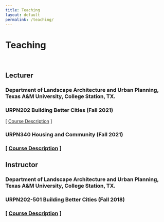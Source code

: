 ```yaml
---
title: Teaching
layout: default
permalink: /teaching/
---
```


# Teaching 
<br />

## Lecturer
### Department of Landscape Architecture and Urban Planning, Texas A&M University, College Station, TX. 

<h3> URPN202 Building Better Cities (Fall 2021)</h3> 
[ <a href="javascript:void(0);" onclick="showdropinfo('URPN202_Fall2021')">Course Description</a> ]

<div id='URPN202_Fall2021' class="abstractcollapsed" style="display:none;">
    This course aims to introduce students to contemporary issues of urbanization, past influences and current practice of public city/urban planning in the United States. One of the many definitions of city planning is “a systematic, creative way to influence the future of neighborhoods, cities, rural and metropolitan areas, an entire nation and even the world” to improve the welfare and quality of life for residents in the community. Planning in this context involves making decisions and taking action related to issues that affect the entire community such as land use, transportation, housing, social services, community and economic development, environmental quality, and so on. Students will learn about the tools, techniques and challenges of being a planner, issues that affect planning, concepts related to planning processes, as well as the various fields of planning. <br><br>
    This course provides a strong foundation for students who wish to pursue advanced study in planning or related disciplines. For those choosing other career paths, this class also aims to provide students with the knowledge and skills that they can use in their desired fields of study and as active citizens in their respective communities. 
</div>

<br />

<h3> URPN340 Housing and Community (Fall 2021)<h3> [ <a href="javascript:void(0);" onclick="showdropinfo('URPN340_Fall2021')">Course Description</a> ]

<div id='URPN340_Fall2021' class="abstractcollapsed" style="display:none;">
This course is designed to help students explore the complexity of housing and housing-related issues from a planning perspective. You will develop a basic understanding of the housing market, its relationship to community development, its importance to communities and the U.S. economy and major housing challenges facing the US.  <br/>
<br/>
A wide variety of topics will be discussed, including the use and meaning of housing; the development of Federal, State, and local housing policy; the changing dynamics of housing policy; the housing market; housing finance; the challenge of providing affordable housing; and the relationship of housing to community development and neighborhood transformation. Class time will be devoted to lectures, class discussions, group discussions and films.  
</div>

<br />

## Instructor
### Department of Landscape Architecture and Urban Planning, Texas A&M University, College Station, TX. 

<h3> URPN202-501 Building Better Cities (Fall 2018)<h3> [ <a href="javascript:void(0);" onclick="showdropinfo('URPN202-501_Fall2018')">Course Description</a> ]

<div id='URPN202-501_Fall2018' class="abstractcollapsed" style="display:none;">
This course aims to introduce students to contemporary issues of urbanization, past influences and current practice of public planning in the United States. One of the many definitions of city planning is “a systematic, creative way to influence the future of neighborhoods, cities, rural and metropolitan areas, an entire nation and even the world” to improve the welfare and quality of life for residents in the community. Planning in this context involves making decisions and taking action related to issues that affect the entire community such as land use, transportation, housing, social services, community and economic development, environmental quality, and so on. Students will learn about the tools, techni ques and challenges of being a planner, issues that affect planning, concepts related to planning processes, as well as the various fields of planning.<br/>
<br/>
This course provides a strong foundation for students who wish to pursue advanced study in planning or related disciplines. For those choosing other career paths, this class also aims to provide students with the knowledge and skills that they can use in their desired fields of study and as active citizens in their respective communities.
</div>

